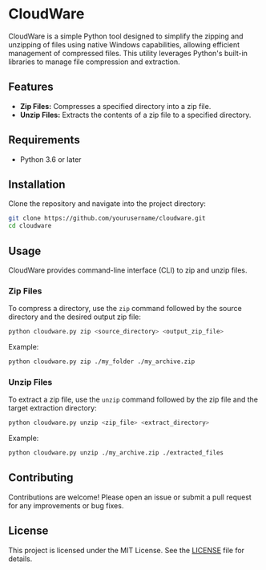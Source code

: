 # CloudWare

CloudWare is a simple Python tool designed to simplify the zipping and unzipping of files using native Windows capabilities, allowing efficient management of compressed files. This utility leverages Python's built-in libraries to manage file compression and extraction.

## Features

- **Zip Files:** Compresses a specified directory into a zip file.
- **Unzip Files:** Extracts the contents of a zip file to a specified directory.

## Requirements

- Python 3.6 or later

## Installation

Clone the repository and navigate into the project directory:

```bash
git clone https://github.com/yourusername/cloudware.git
cd cloudware
```

## Usage

CloudWare provides command-line interface (CLI) to zip and unzip files.

### Zip Files

To compress a directory, use the `zip` command followed by the source directory and the desired output zip file:

```bash
python cloudware.py zip <source_directory> <output_zip_file>
```

Example:

```bash
python cloudware.py zip ./my_folder ./my_archive.zip
```

### Unzip Files

To extract a zip file, use the `unzip` command followed by the zip file and the target extraction directory:

```bash
python cloudware.py unzip <zip_file> <extract_directory>
```

Example:

```bash
python cloudware.py unzip ./my_archive.zip ./extracted_files
```

## Contributing

Contributions are welcome! Please open an issue or submit a pull request for any improvements or bug fixes.

## License

This project is licensed under the MIT License. See the [LICENSE](LICENSE) file for details.